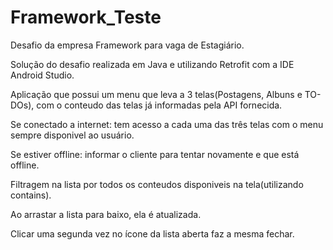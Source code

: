 # Framework_Teste

Desafio da empresa Framework para vaga de Estagiário.

Solução do desafio realizada em Java e utilizando Retrofit com a IDE Android Studio.

Aplicação que possui um menu que leva a 3 telas(Postagens, Albuns e TO-DOs), com o conteudo das telas já informadas pela API fornecida.

Se conectado a internet: tem acesso a cada uma das três telas com o menu sempre disponivel ao usuário.

Se estiver offline: informar o cliente para tentar novamente e que está offline.

Filtragem na lista por todos os conteudos disponiveis na tela(utilizando contains).

Ao arrastar a lista para baixo, ela é atualizada.

Clicar uma segunda vez no ícone da lista aberta faz a mesma fechar.
